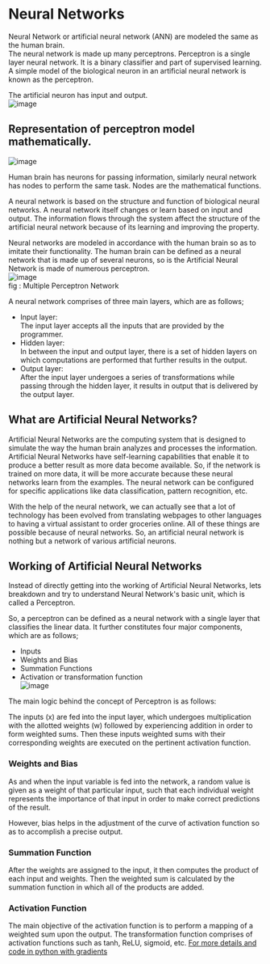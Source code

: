 # Neural Networks

Neural Network or artificial neural network (ANN) are modeled the same as the human brain. \
The neural network is made up many perceptrons. Perceptron is a single layer neural network. It is a binary classifier and part of supervised learning. A simple model of the biological neuron in an artificial neural network is known as the perceptron.

The artificial neuron has input and output. \
![image](https://user-images.githubusercontent.com/58425689/108676331-2c69f480-7510-11eb-9266-6a25e81cc623.png)

## Representation of perceptron model mathematically.
![image](https://user-images.githubusercontent.com/58425689/108676345-2ecc4e80-7510-11eb-8ce7-939c139629ba.png)

Human brain has neurons for passing information, similarly neural network has nodes to perform the same task. Nodes are the mathematical functions.

A neural network is based on the structure and function of biological neural networks. A neural network itself changes or learn based on input and output. The information flows through the system affect the structure of the artificial neural network because of its learning and improving the property.

Neural networks are modeled in accordance with the human brain so as to imitate their functionality. The human brain can be defined as a neural network that is made up of several neurons, so is the Artificial Neural Network is made of numerous perceptron. \
![image](https://user-images.githubusercontent.com/58425689/108676550-7fdc4280-7510-11eb-8c33-eab4ae125aab.png) \
  fig : Multiple Perceptron Network
  
A neural network comprises of three main layers, which are as follows;

- Input layer: \
  The input layer accepts all the inputs that are provided by the programmer.
- Hidden layer: \
  In between the input and output layer, there is a set of hidden layers on which computations are performed that further results in the output.
- Output layer: \
  After the input layer undergoes a series of transformations while passing through the hidden layer, it results in output that is delivered by the output layer.

## What are Artificial Neural Networks?
Artificial Neural Networks are the computing system that is designed to simulate the way the human brain analyzes and processes the information. Artificial Neural Networks have self-learning capabilities that enable it to produce a better result as more data become available. So, if the network is trained on more data, it will be more accurate because these neural networks learn from the examples. The neural network can be configured for specific applications like data classification, pattern recognition, etc.

With the help of the neural network, we can actually see that a lot of technology has been evolved from translating webpages to other languages to having a virtual assistant to order groceries online. All of these things are possible because of neural networks. So, an artificial neural network is nothing but a network of various artificial neurons.

## Working of Artificial Neural Networks
Instead of directly getting into the working of Artificial Neural Networks, lets breakdown and try to understand Neural Network's basic unit, which is called a Perceptron.

So, a perceptron can be defined as a neural network with a single layer that classifies the linear data. It further constitutes four major components, which are as follows;

  - Inputs
  - Weights and Bias
  - Summation Functions
  - Activation or transformation function \
![image](https://user-images.githubusercontent.com/58425689/108681270-11e74980-7517-11eb-928b-eddb29801a8b.png)

The main logic behind the concept of Perceptron is as follows:

The inputs (x) are fed into the input layer, which undergoes multiplication with the allotted weights (w) followed by experiencing addition in order to form weighted sums. Then these inputs weighted sums with their corresponding weights are executed on the pertinent activation function.

### Weights and Bias
As and when the input variable is fed into the network, a random value is given as a weight of that particular input, such that each individual weight represents the importance of that input in order to make correct predictions of the result.

However, bias helps in the adjustment of the curve of activation function so as to accomplish a precise output.

### Summation Function
After the weights are assigned to the input, it then computes the product of each input and weights. Then the weighted sum is calculated by the summation function in which all of the products are added.

### Activation Function
The main objective of the activation function is to perform a mapping of a weighted sum upon the output. The transformation function comprises of activation functions such as tanh, ReLU, sigmoid, etc.
[For more details and code in python with gradients](https://github.com/rjnp2/Data-Science/tree/main/tutorial/7.%20Deep%20Learning/Activation%20Function)
